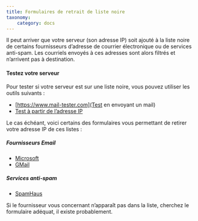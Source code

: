 ```yaml
---
title: Formulaires de retrait de liste noire
taxonomy:
    category: docs
---
```


Il peut arriver que votre serveur (son adresse IP) soit ajouté à la liste noire de certains fournisseurs d’adresse de courrier électronique ou de services anti-spam. Les courriels envoyés à ces adresses sont alors filtrés et n’arrivent pas à destination.
#### Testez votre serveur
Pour tester si votre serveur est sur une liste noire, vous pouvez utiliser les outils suivants :
* [https://www.mail-tester.com](Test en envoyant un mail)
* [Test à partir de l’adresse IP](http://whatismyipaddress.com/blacklist-check)

Le cas échéant, voici certains des formulaires vous permettant de retirer votre adresse IP de ces listes :

##### Fournisseurs Email

* [Microsoft](https://support.microsoft.com/en-us/getsupport?oaspworkflow=start_1.0.0.0&wfname=capsub&productkey=edfsmsbl3&locale=en-us)
* [GMail](https://support.google.com/mail/contact/msgdelivery)

##### Services anti-spam

* [SpamHaus](http://www.spamhaus.org/lookup)

Si le fournisseur vous concernant n’apparaît pas dans la liste, cherchez le formulaire adéquat, il existe probablement.
